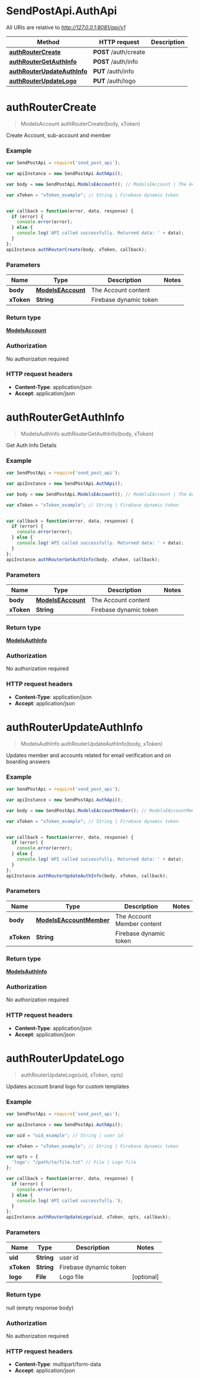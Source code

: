 # SendPostApi.AuthApi

All URIs are relative to *http://127.0.0.1:8081/api/v1*

Method | HTTP request | Description
------------- | ------------- | -------------
[**authRouterCreate**](AuthApi.md#authRouterCreate) | **POST** /auth/create | 
[**authRouterGetAuthInfo**](AuthApi.md#authRouterGetAuthInfo) | **POST** /auth/info | 
[**authRouterUpdateAuthInfo**](AuthApi.md#authRouterUpdateAuthInfo) | **PUT** /auth/info | 
[**authRouterUpdateLogo**](AuthApi.md#authRouterUpdateLogo) | **PUT** /auth/logo | 


<a name="authRouterCreate"></a>
# **authRouterCreate**
> ModelsAccount authRouterCreate(body, xToken)



Create Account, sub-account and member

### Example
```javascript
var SendPostApi = require('send_post_api');

var apiInstance = new SendPostApi.AuthApi();

var body = new SendPostApi.ModelsEAccount(); // ModelsEAccount | The Account content

var xToken = "xToken_example"; // String | Firebase dynamic token


var callback = function(error, data, response) {
  if (error) {
    console.error(error);
  } else {
    console.log('API called successfully. Returned data: ' + data);
  }
};
apiInstance.authRouterCreate(body, xToken, callback);
```

### Parameters

Name | Type | Description  | Notes
------------- | ------------- | ------------- | -------------
 **body** | [**ModelsEAccount**](ModelsEAccount.md)| The Account content | 
 **xToken** | **String**| Firebase dynamic token | 

### Return type

[**ModelsAccount**](ModelsAccount.md)

### Authorization

No authorization required

### HTTP request headers

 - **Content-Type**: application/json
 - **Accept**: application/json

<a name="authRouterGetAuthInfo"></a>
# **authRouterGetAuthInfo**
> ModelsAuthInfo authRouterGetAuthInfo(body, xToken)



Get Auth Info Details

### Example
```javascript
var SendPostApi = require('send_post_api');

var apiInstance = new SendPostApi.AuthApi();

var body = new SendPostApi.ModelsEAccount(); // ModelsEAccount | The Account content

var xToken = "xToken_example"; // String | Firebase dynamic token


var callback = function(error, data, response) {
  if (error) {
    console.error(error);
  } else {
    console.log('API called successfully. Returned data: ' + data);
  }
};
apiInstance.authRouterGetAuthInfo(body, xToken, callback);
```

### Parameters

Name | Type | Description  | Notes
------------- | ------------- | ------------- | -------------
 **body** | [**ModelsEAccount**](ModelsEAccount.md)| The Account content | 
 **xToken** | **String**| Firebase dynamic token | 

### Return type

[**ModelsAuthInfo**](ModelsAuthInfo.md)

### Authorization

No authorization required

### HTTP request headers

 - **Content-Type**: application/json
 - **Accept**: application/json

<a name="authRouterUpdateAuthInfo"></a>
# **authRouterUpdateAuthInfo**
> ModelsAuthInfo authRouterUpdateAuthInfo(body, xToken)



Updates member and accounts related for email verification and on boarding answers

### Example
```javascript
var SendPostApi = require('send_post_api');

var apiInstance = new SendPostApi.AuthApi();

var body = new SendPostApi.ModelsEAccountMember(); // ModelsEAccountMember | The Account Member content

var xToken = "xToken_example"; // String | Firebase dynamic token


var callback = function(error, data, response) {
  if (error) {
    console.error(error);
  } else {
    console.log('API called successfully. Returned data: ' + data);
  }
};
apiInstance.authRouterUpdateAuthInfo(body, xToken, callback);
```

### Parameters

Name | Type | Description  | Notes
------------- | ------------- | ------------- | -------------
 **body** | [**ModelsEAccountMember**](ModelsEAccountMember.md)| The Account Member content | 
 **xToken** | **String**| Firebase dynamic token | 

### Return type

[**ModelsAuthInfo**](ModelsAuthInfo.md)

### Authorization

No authorization required

### HTTP request headers

 - **Content-Type**: application/json
 - **Accept**: application/json

<a name="authRouterUpdateLogo"></a>
# **authRouterUpdateLogo**
> authRouterUpdateLogo(uid, xToken, opts)



Updates account brand logo for custom templates

### Example
```javascript
var SendPostApi = require('send_post_api');

var apiInstance = new SendPostApi.AuthApi();

var uid = "uid_example"; // String | user id

var xToken = "xToken_example"; // String | Firebase dynamic token

var opts = { 
  'logo': "/path/to/file.txt" // File | Logo file
};

var callback = function(error, data, response) {
  if (error) {
    console.error(error);
  } else {
    console.log('API called successfully.');
  }
};
apiInstance.authRouterUpdateLogo(uid, xToken, opts, callback);
```

### Parameters

Name | Type | Description  | Notes
------------- | ------------- | ------------- | -------------
 **uid** | **String**| user id | 
 **xToken** | **String**| Firebase dynamic token | 
 **logo** | **File**| Logo file | [optional] 

### Return type

null (empty response body)

### Authorization

No authorization required

### HTTP request headers

 - **Content-Type**: multipart/form-data
 - **Accept**: application/json

